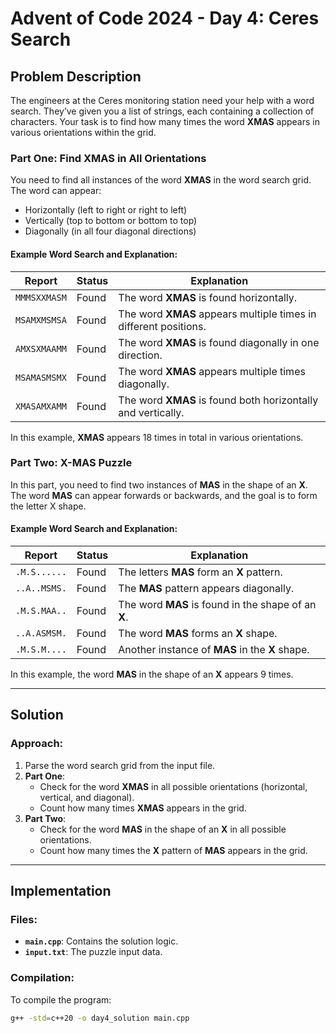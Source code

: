 # Advent of Code 2024 - Day 4: Ceres Search

## Problem Description

The engineers at the Ceres monitoring station need your help with a word search. They’ve given you a list of strings, each containing a collection of characters. Your task is to find how many times the word **XMAS** appears in various orientations within the grid.

### Part One: Find XMAS in All Orientations
You need to find all instances of the word **XMAS** in the word search grid. The word can appear:
- Horizontally (left to right or right to left)
- Vertically (top to bottom or bottom to top)
- Diagonally (in all four diagonal directions)

#### Example Word Search and Explanation:
| Report         | Status  | Explanation                                                      |
|----------------|---------|------------------------------------------------------------------|
| `MMMSXXMASM`   | Found   | The word **XMAS** is found horizontally.                        |
| `MSAMXMSMSA`   | Found   | The word **XMAS** appears multiple times in different positions. |
| `AMXSXMAAMM`   | Found   | The word **XMAS** is found diagonally in one direction.         |
| `MSAMASMSMX`   | Found   | The word **XMAS** appears multiple times diagonally.            |
| `XMASAMXAMM`   | Found   | The word **XMAS** is found both horizontally and vertically.    |

In this example, **XMAS** appears 18 times in total in various orientations.

### Part Two: X-MAS Puzzle
In this part, you need to find two instances of **MAS** in the shape of an **X**. The word **MAS** can appear forwards or backwards, and the goal is to form the letter X shape.

#### Example Word Search and Explanation:
| Report         | Status  | Explanation                                                     |
|----------------|---------|-----------------------------------------------------------------|
| `.M.S......`   | Found   | The letters **MAS** form an **X** pattern.                      |
| `..A..MSMS.`   | Found   | The **MAS** pattern appears diagonally.                         |
| `.M.S.MAA..`   | Found   | The word **MAS** is found in the shape of an **X**.             |
| `..A.ASMSM.`   | Found   | The word **MAS** forms an **X** shape.                          |
| `.M.S.M....`   | Found   | Another instance of **MAS** in the **X** shape.                |

In this example, the word **MAS** in the shape of an **X** appears 9 times.

---

## Solution

### Approach:
1. Parse the word search grid from the input file.
2. **Part One**:
    - Check for the word **XMAS** in all possible orientations (horizontal, vertical, and diagonal).
    - Count how many times **XMAS** appears in the grid.
3. **Part Two**:
    - Check for the word **MAS** in the shape of an **X** in all possible orientations.
    - Count how many times the **X** pattern of **MAS** appears in the grid.

---

## Implementation

### Files:
- **`main.cpp`**: Contains the solution logic.
- **`input.txt`**: The puzzle input data.

### Compilation:
To compile the program:

```bash
g++ -std=c++20 -o day4_solution main.cpp